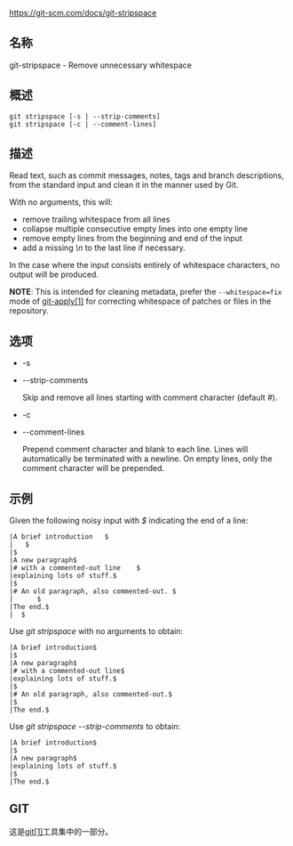 https://git-scm.com/docs/git-stripspace

## 名称

git-stripspace - Remove unnecessary whitespace

## 概述

```
git stripspace [-s | --strip-comments]
git stripspace [-c | --comment-lines]
```

## 描述

Read text, such as commit messages, notes, tags and branch descriptions, from the standard input and clean it in the manner used by Git.

With no arguments, this will:

- remove trailing whitespace from all lines
- collapse multiple consecutive empty lines into one empty line
- remove empty lines from the beginning and end of the input
- add a missing *\n* to the last line if necessary.

In the case where the input consists entirely of whitespace characters, no output will be produced.

**NOTE**: This is intended for cleaning metadata, prefer the `--whitespace=fix` mode of [git-apply[1]](../git-apply) for correcting whitespace of patches or files in the repository.

## 选项

- -s

- --strip-comments

  Skip and remove all lines starting with comment character (default *#*).

- -c

- --comment-lines

  Prepend comment character and blank to each line. Lines will automatically be terminated with a newline. On empty lines, only the comment character will be prepended.

## 示例

Given the following noisy input with *$* indicating the end of a line:

```
|A brief introduction   $
|   $
|$
|A new paragraph$
|# with a commented-out line    $
|explaining lots of stuff.$
|$
|# An old paragraph, also commented-out. $
|      $
|The end.$
|  $
```

Use *git stripspace* with no arguments to obtain:

```
|A brief introduction$
|$
|A new paragraph$
|# with a commented-out line$
|explaining lots of stuff.$
|$
|# An old paragraph, also commented-out.$
|$
|The end.$
```

Use *git stripspace --strip-comments* to obtain:

```
|A brief introduction$
|$
|A new paragraph$
|explaining lots of stuff.$
|$
|The end.$
```

## GIT

  这是[git[1]](../../Git)工具集中的一部分。